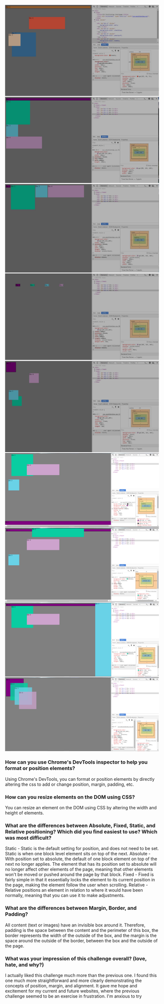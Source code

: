 ![Color-change](https://github.com/Maximillini/phase-0/blob/master/week-3/chrome-devtools/imgs/1-Color-change.JPG?raw=true)
![Columns](imgs/2-Columns.jpg)
![Rows](imgs/3-rows.jpg)
![Equidistant](imgs/4-Equidistant.jpg)
![Squares](imgs/5-Squares.jpg)
![Footer](imgs/6-Footer.png)
![Header](imgs/7-Header.png)
![Sidebar](imgs/8-Sidebar.png)
![Creative](imgs/9-Creative.png)


### How can you use Chrome's DevTools inspector to help you format or position elements?

Using Chrome's DevTools, you can format or position elements by directly altering the css to add or change position, margin, padding, etc.

### How can you resize elements on the DOM using CSS?

You can resize an element on the DOM using CSS by altering the width and height of elements.

### What are the differences between Absolute, Fixed, Static, and Relative positioning? Which did you find easiest to use? Which was most difficult?

Static - Static is the default setting for position, and does not need to be set. Static is when one block level element sits on top of the next.
Absolute - With position set to absolute, the default of one block element on top of the next no longer applies. The element that has its position set to absolute will no longer affect other elements of the page, meaning that other elements won't be moved or pushed around the page by that block.
Fixed - Fixed is fairly simple in that it essentially locks the element to its current position in the page, making the element follow the user when scrolling.
Relative - Relative positions an element in relation to where it would have been normally, meaning that you can use it to make adjustments. 

### What are the differences between Margin, Border, and Padding?

All content (text or images) have an invisible box around it. Therefore, padding is the space between the content and the perimeter of this box, the border represents the width of the outside of the box, and the margin is the space around the outside of the border, between the box and the outside of the page.

### What was your impression of this challenge overall? (love, hate, and why?)

I actually liked this challenge much more than the previous one. I found this one much more straightforward and more clearly demonstrating the concepts of position, margin, and alignment. It gave me hope and excitement for my current and future websites, where the previous challenge seemed to be an exercise in frustration. I'm anxious to try 